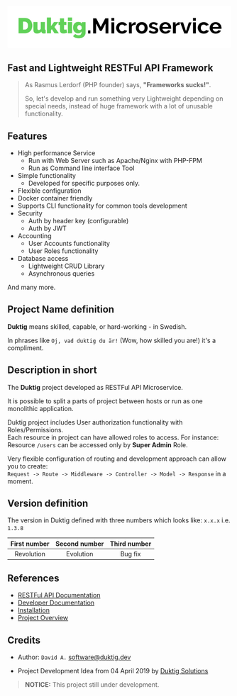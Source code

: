 ![Image](documentation/Duktig_Microservice_logo.svg "Duktig.Microservice")

## Fast and Lightweight RESTFul API Framework
     
> As Rasmus Lerdorf (PHP founder) says, **"Frameworks sucks!"**.
>
> So, let's develop and run something very Lightweight depending on special needs,
> instead of huge framework with a lot of unusable functionality.

## Features

 - High performance Service
   - Run with Web Server such as Apache/Nginx with PHP-FPM   
   - Run as Command line interface Tool
 - Simple functionality
   - Developed for specific purposes only. 
 - Flexible configuration
 - Docker container friendly
 - Supports CLI functionality for common tools development
 - Security
    - Auth by header key (configurable)
    - Auth by JWT
 - Accounting
    - User Accounts functionality
    - User Roles functionality   
 - Database access
    - Lightweight CRUD Library
    - Asynchronous queries
    
 And many more.     
 
## Project Name definition

**Duktig** means skilled, capable, or hard-working - in Swedish. 
  
In phrases like `Oj, vad duktig du är!` (Wow, how skilled you are!) it's a compliment.

## Description in short

The **Duktig** project developed as RESTFul API Microservice.

It is possible to split a parts of project between hosts or run as one monolithic application.

Duktig project includes User authorization functionality with Roles/Permissions.  
Each resource in project can have allowed roles to access. For instance: Resource `/users` can be accessed only by **Super Admin** Role.

Very flexible configuration of routing and development approach can allow you to create:  
`Request -> Route -> Middleware -> Controller -> Model -> Response` in a moment.  

## Version definition

The version in Duktig defined with three numbers which looks like: `x.x.x` i.e. `1.3.8`
 
|First number|Second number|Third number|
|:----:|:----:|:----:|
|Revolution|Evolution|Bug fix|
   
## References

- [RESTFul API Documentation](documentation/api/Readme.md)
- [Developer Documentation](documentation/development/Readme.md)  
- [Installation](documentation/install/Readme.md)  
- [Project Overview](documentation/project_overview/Readme.md) 

## Credits
   
- Author: `David A.` [software@duktig.dev](mailto:software@duktig.dev)

- Project Development Idea from 04 April 2019 by [Duktig Solutions](http://https://duktig.solutions/) 

> **NOTICE:** This project still under development.
